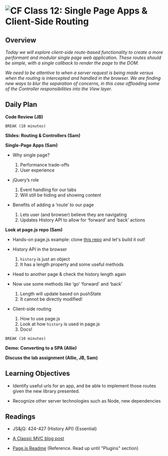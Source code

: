 ![CF](https://i.imgur.com/7v5ASc8.png)  Class 12: Single Page Apps & Client-Side Routing
=======
## Overview
<!-- Provide a general overview of the daily concepts and processes that will be covered in lectures and labs -->

*Today we will explore client-side route-based functionality to create a more performant and modular single page web application. These routes should be simple, with a single callback to render the page to the DOM.*

*We need to be attentive to when a server request is being made versus when the routing is intercepted and handled in the browser. We are finding new ways to blur the separation of concerns, in this case offloading some of the Controller responsibilities into the View layer.*


## Daily Plan

**Code Review (JB)**

`BREAK (10 minutes)`

**Slides: Routing & Controllers (Sam)**

**Single-Page Apps (Sam)**

- Why single page?
	1. Performance trade-offs
	2. User experience

- jQuery’s role
	1. Event handling for our tabs
	2. Will still be hiding and showing content

- Benefits of adding a ‘route’ to our page
	1. Lets user (and browser) believe they are navigating
	2. Updates History API to allow for ‘forward’ and ‘back’ actions

**Look at page.js repo (Sam)**

- Hands-on page.js example: clone [this repo](https://github.com/codefellows/301-12-page-js-demo.git) and let's build it out!
- History API in the browser
	1. `history` is just an object
	2. It has a length property and some useful methods

- Head to another page & check the history length again

- Now use some methods like ‘go’ ‘forward’ and ‘back’
	1. Length will update based on pushState
	2. It cannot be directly modified!

- Client-side routing
	1. How to use page.js
	2. Look at how `history` is used in page.js
	3. Docs!

`BREAK (10 minutes)`

**Demo: Converting to a SPA (Allie)**

**Discuss the lab assignment (Allie, JB, Sam)**


## Learning Objectives
<!--
ABCD:
  Audience: Program participants
  Behavior: Expected learning/behavior changes/results
  Condition:
    Circumstances that lead to change/result
    When change/result are expected to occur
  Degree: How much change occurs (%) for how many participants (#)
-->

* Identify useful urls for an app, and be able to implement those routes given the new library presented.

* Recognize other server technologies such as Node, new dependencies

## Readings
<!-- List of readings required for this content; readings being completed by the start of this lecture -->

* JS&jQ: 424-427 (History API) (Essential)

* [A Classic MVC blog post](http://blog.codinghorror.com/understanding-model-view-controller/)

* [Page.js Readme](https://github.com/visionmedia/page.js) (Reference. Read up until "Plugins" section)
